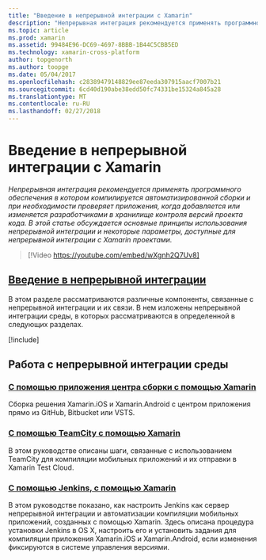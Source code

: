 ```yaml
---
title: "Введение в непрерывной интеграции с Xamarin"
description: "Непрерывная интеграция рекомендуется применять программного обеспечения в котором компилируется автоматизированной сборки и при необходимости проверяет приложения, когда добавляется или изменяется разработчиками в хранилище контроля версий проекта кода. В этой статье обсуждается основные принципы использования непрерывной интеграции и некоторые параметры, доступные для непрерывной интеграции с Xamarin проектами."
ms.topic: article
ms.prod: xamarin
ms.assetid: 99484E96-DC69-4697-8BBB-1B44C5CBB5ED
ms.technology: xamarin-cross-platform
author: topgenorth
ms.author: toopge
ms.date: 05/04/2017
ms.openlocfilehash: c28389479148829ee87eeda307915aacf7007b21
ms.sourcegitcommit: 6cd40d190abe38edd50fc74331be15324a845a28
ms.translationtype: MT
ms.contentlocale: ru-RU
ms.lasthandoff: 02/27/2018
---
```

# <a name="introduction-to-continuous-integration-with-xamarin"></a>Введение в непрерывной интеграции с Xamarin

_Непрерывная интеграция рекомендуется применять программного обеспечения в котором компилируется автоматизированной сборки и при необходимости проверяет приложения, когда добавляется или изменяется разработчиками в хранилище контроля версий проекта кода. В этой статье обсуждается основные принципы использования непрерывной интеграции и некоторые параметры, доступные для непрерывной интеграции с Xamarin проектами._

> [!Video https://youtube.com/embed/wXgnh2Q7Uv8]


##  <a name="introduction-to-continuous-integrationtoolsciintro-to-cimd"></a>[Введение в непрерывной интеграции](~/tools/ci/intro-to-ci.md)

В этом разделе рассматриваются различные компоненты, связанные с непрерывной интеграции и их связи. В нем изложены непрерывной интеграции среды, в которых рассматриваются в определенной в следующих разделах.

[!include[](~/tools/ci/includes/firewall-information.md)]

## <a name="working-with-continuous-integration-environments"></a>Работа с непрерывной интеграции среды


### <a name="using-app-center-build-with-xamarinappcenterbuildxamarin"></a>[С помощью приложения центра сборки с помощью Xamarin](/appcenter/build/xamarin/)

Сборка решения Xamarin.iOS и Xamarin.Android с центром приложения прямо из GitHub, Bitbucket или VSTS.

### <a name="using-teamcity-with-xamarintoolsciteamcitymd"></a>[С помощью TeamCity с помощью Xamarin](~/tools/ci/teamcity.md)

В этом руководстве описаны шаги, связанные с использованием TeamCity для компиляции мобильных приложений и их отправки в Xamarin Test Cloud.

###  <a name="using-jenkins-with-xamarintoolscijenkins-walkthroughmd"></a>[С помощью Jenkins, с помощью Xamarin](~/tools/ci/jenkins-walkthrough.md)

В этом руководстве показано, как настроить Jenkins как сервер непрерывной интеграции и автоматизации компиляции мобильных приложений, созданных с помощью Xamarin. Здесь описана процедура установки Jenkins в OS X, настроить его и установить задания для компиляции приложения Xamarin.iOS и Xamarin.Android, если изменения фиксируются в системе управления версиями.

